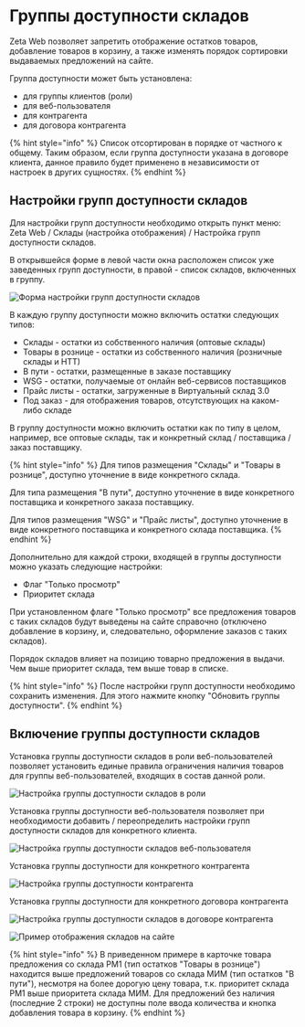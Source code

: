 # Группы доступности складов

Zeta Web позволяет запретить отображение остатков товаров, добавление товаров в корзину, а также изменять порядок сортировки выдаваемых предложений на сайте.

Группа доступности может быть установлена:

* для группы клиентов \(роли\) 
* для веб-пользователя
* для контрагента
* для договора контрагента

{% hint style="info" %}
Список отсортирован в порядке от частного к общему. Таким образом, если группа доступности указана в договоре клиента, данное правило будет применено в независимости от настроек в других сущностях.
{% endhint %}

## Настройки групп доступности складов

Для настройки групп доступности необходимо открыть пункт меню: Zeta Web / Склады \(настройка отображения\) / Настройка групп доступности складов.

В открывшейся форме в левой части окна расположен список уже заведенных групп доступности, в правой - список складов, включенных в группу.

![&#x424;&#x43E;&#x440;&#x43C;&#x430; &#x43D;&#x430;&#x441;&#x442;&#x440;&#x43E;&#x439;&#x43A;&#x438; &#x433;&#x440;&#x443;&#x43F;&#x43F; &#x434;&#x43E;&#x441;&#x442;&#x443;&#x43F;&#x43D;&#x43E;&#x441;&#x442;&#x438; &#x441;&#x43A;&#x43B;&#x430;&#x434;&#x43E;&#x432;](../../.gitbook/assets/image%20%28343%29.png)

В каждую группу доступности можно включить остатки следующих типов:

* Склады - остатки из собственного наличия \(оптовые склады\)
* Товары в рознице - остатки из собственного наличия \(розничные склады и НТТ\)
* В пути - остатки, размещенные в заказе поставщику
* WSG -  остатки, получаемые от онлайн веб-сервисов поставщиков
* Прайс листы - остатки, загруженные в Виртуальный склад 3.0
* Под заказ - для отображения товаров, отсутствующих на каком-либо складе

В группу доступности можно включить остатки как по типу в целом, например, все оптовые склады, так и конкретный склад / поставщика / заказ поставщику.

{% hint style="info" %}
Для типов размещения "Склады" и "Товары в рознице", доступно уточнение в виде конкретного склада.

Для типа размещения "В пути", доступно уточнение в виде конкретного поставщика и конкретного заказа поставщику. 

Для типов размещения "WSG" и "Прайс листы", доступно уточнение в виде конкретного поставщика и конкретного склада поставщика. 
{% endhint %}

Дополнительно для каждой строки, входящей в группы доступности можно указать следующие настройки:

* Флаг "Только просмотр"
* Приоритет склада

При установленном флаге "Только просмотр" все предложения товаров с таких складов будут выведены на сайте справочно \(отключено добавление в корзину, и, следовательно, оформление заказов с таких складов\).

Порядок складов влияет на позицию товарно предложения в выдачи. Чем выше приоритет склада, тем выше товар в списке.

{% hint style="info" %}
После настройки групп доступности необходимо сохранить изменения. Для этого нажмите кнопку "Обновить группы доступности".
{% endhint %}

## Включение группы доступности складов

Установка группы доступности складов в роли веб-пользователей позволяет установить единые правила ограничения наличия товаров для группы веб-пользователей, входящих в состав данной роли. 

![&#x41D;&#x430;&#x441;&#x442;&#x440;&#x43E;&#x439;&#x43A;&#x430; &#x433;&#x440;&#x443;&#x43F;&#x43F;&#x44B; &#x434;&#x43E;&#x441;&#x442;&#x443;&#x43F;&#x43D;&#x43E;&#x441;&#x442;&#x438; &#x441;&#x43A;&#x43B;&#x430;&#x434;&#x43E;&#x432; &#x432; &#x440;&#x43E;&#x43B;&#x438;](../../.gitbook/assets/image%20%2847%29.png)

Установка группы доступности веб-пользователя позволяет при необходимости добавить / переопределить настройки групп доступности складов для конкретного клиента.

![&#x41D;&#x430;&#x441;&#x442;&#x440;&#x43E;&#x439;&#x43A;&#x430; &#x433;&#x440;&#x443;&#x43F;&#x43F;&#x44B; &#x434;&#x43E;&#x441;&#x442;&#x443;&#x43F;&#x43D;&#x43E;&#x441;&#x442;&#x438; &#x441;&#x43A;&#x43B;&#x430;&#x434;&#x43E;&#x432; &#x432;&#x435;&#x431;-&#x43F;&#x43E;&#x43B;&#x44C;&#x437;&#x43E;&#x432;&#x430;&#x442;&#x435;&#x43B;&#x44F;](../../.gitbook/assets/image%20%283%29.png)

Установка группы доступности для конкретного контрагента

![&#x41D;&#x430;&#x441;&#x442;&#x440;&#x43E;&#x439;&#x43A;&#x430; &#x433;&#x440;&#x443;&#x43F;&#x43F;&#x44B; &#x434;&#x43E;&#x441;&#x442;&#x443;&#x43F;&#x43D;&#x43E;&#x441;&#x442;&#x438; &#x43A;&#x43E;&#x43D;&#x442;&#x440;&#x430;&#x433;&#x435;&#x43D;&#x442;&#x430;](../../.gitbook/assets/image%20%28385%29.png)

Установка группы доступности для конкретного договора контрагента

![&#x41D;&#x430;&#x441;&#x442;&#x440;&#x43E;&#x439;&#x43A;&#x430; &#x433;&#x440;&#x443;&#x43F;&#x43F;&#x44B; &#x434;&#x43E;&#x441;&#x442;&#x443;&#x43F;&#x43D;&#x43E;&#x441;&#x442;&#x438; &#x441;&#x43A;&#x43B;&#x430;&#x434;&#x43E;&#x432; &#x432; &#x434;&#x43E;&#x433;&#x43E;&#x432;&#x43E;&#x440;&#x435; &#x43A;&#x43E;&#x43D;&#x442;&#x440;&#x430;&#x433;&#x435;&#x43D;&#x442;&#x430;](../../.gitbook/assets/image%20%2854%29.png)

![&#x41F;&#x440;&#x438;&#x43C;&#x435;&#x440; &#x43E;&#x442;&#x43E;&#x431;&#x440;&#x430;&#x436;&#x435;&#x43D;&#x438;&#x44F; &#x441;&#x43A;&#x43B;&#x430;&#x434;&#x43E;&#x432; &#x43D;&#x430; &#x441;&#x430;&#x439;&#x442;&#x435;](../../.gitbook/assets/image%20%2886%29.png)

{% hint style="info" %}
В приведенном примере в карточке товара предложения со склада РМ1 \(тип остатков "Товары в рознице"\) находится выше предложений товаров со склада МИМ \(тип остатков "В пути"\), несмотря на более дорогую цену товара, т.к. приоритет склада РМ1 выше приоритета склада МИМ. Для предложений без наличия \(последние 2 строки\) не доступны поле ввода количества и кнопка добавления товара в корзину.
{% endhint %}

